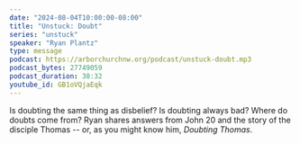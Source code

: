 ```yaml
---
date: "2024-08-04T10:00:00-08:00"
title: "Unstuck: Doubt"
series: "unstuck"
speaker: "Ryan Plantz"
type: message
podcast: https://arborchurchnw.org/podcast/unstuck-doubt.mp3
podcast_bytes: 27749059
podcast_duration: 38:32
youtube_id: GB1oVQjaEqk
---
```


Is doubting the same thing as disbelief? Is doubting always bad? Where do doubts come from? Ryan shares answers from John 20 and the story of the disciple Thomas -- or, as you might know him, _Doubting Thomas_.


